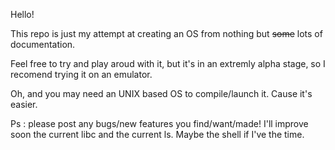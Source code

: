 Hello!

This repo is just my attempt at creating an OS from nothing but ~~some~~ lots of documentation.

Feel free to try and play aroud with it, but it's in an extremly alpha stage, so I recomend
trying it on an emulator.

Oh, and you may need an UNIX based OS to compile/launch it. Cause it's easier.

Ps : please post any bugs/new features you find/want/made! I'll improve soon the current libc and the current ls. Maybe the shell if I've the time.

